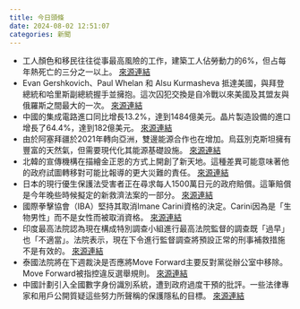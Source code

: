 ```yaml
---
title: 今日頭條
date: 2024-08-02 12:51:07
categories: 新聞            
---
```

- 工人顏色和移民往往從事最高風險的工作，建築工人佔勞動力的6%，但占每年熱死亡的三分之一以上。 [來源連結](https://www.npr.org/2024/08/02/nx-s1-5060417/absence-federal-heat-standard-states-make-own-regulations-to-protect-workers)
- Evan Gershkovich、Paul Whelan 和 Alsu Kurmasheva 抵達美國，與拜登總統和哈里斯副總統握手並擁抱。這次囚犯交換是自冷戰以來美國及其盟友與俄羅斯之間最大的一次。 [來源連結](https://www.npr.org/2024/08/02/nx-s1-5060502/prisoner-exchange-whelan-gershkovich-kurmasheva-arrive-in-us)
- 中國的集成電路進口同比增長13.2%，達到1484億美元。晶片製造設備的進口增長了64.4%，達到182億美元。 [來源連結](https://asiatimes.com/2024/08/us-to-tighten-china-chip-squeeze-with-old-cold-war-rule/)
- 由於阿塞拜疆於2021年轉向亞洲，雙邊能源合作也在增加。烏茲別克斯坦擁有豐富的天然氣，但需要現代化其能源基礎設施。 [來源連結](https://asiatimes.com/2024/08/central-asia-teaming-up-to-ship-clean-power-to-europe/)
- 北韓的宣傳機構在描繪金正恩的方式上開創了新天地。這種差異可能意味著他的政府試圖轉移對可能比報導的更大災難的責任。 [來源連結](https://www.japantimes.co.jp/news/2024/08/02/asia-pacific/politics/kim-north-korean-floods-propaganda/)
- 日本的現行優生保護法受害者正在尋求每人1500萬日元的政府賠償。這筆賠償是今年晚些時候擬定的新救濟法案的一部分。 [來源連結](https://www.japantimes.co.jp/news/2024/08/02/japan/crime-legal/koizumi-forced-sterlization/)
- 國際拳擊協會（IBA）堅持其取消Imane Carini資格的決定。Carini因為是「生物男性」而不是女性而被取消資格。 [來源連結](https://www.thehindu.com/sport/olympics/paris-olympics-2024-day-7-live-updates-highlights-medals-tally-results-manu-bhaker-lakshya-sen-esha-singh-shooting-golf-shubankar-sharma-archery-judo-tulika-maan-rowing-balraj-panwar-hockey-sailing-ju/article68476002.ece)
- 印度最高法院認為現在構成特別調查小組進行最高法院監督的調查既「過早」也「不適當」。法院表示，現在下令進行監督調查將預設正常的刑事補救措施不是有效的。 [來源連結](https://www.thehindu.com/news/national/sit-probe-into-electoral-bonds-supreme-court-says-it-would-be-premature-inappropriate-to-intervene-at-this-stage-under-article-32/article68476839.ece)
- 泰國法院將在下週裁決是否應將Move Forward主要反對黨從辦公室中移除。Move Forward被指控違反選舉規則。 [來源連結](https://www.japantimes.co.jp/news/2024/08/02/asia-pacific/politics/thailand-opposition-court-rulings/)
- 中國計劃引入全國數字身份識別系統，遭到政府過度干預的批評。一些法律專家和用戶公開質疑這些努力所聲稱的保護隱私的目標。 [來源連結](https://www.japantimes.co.jp/news/2024/08/02/asia-pacific/politics/china-digital-id-system/)




